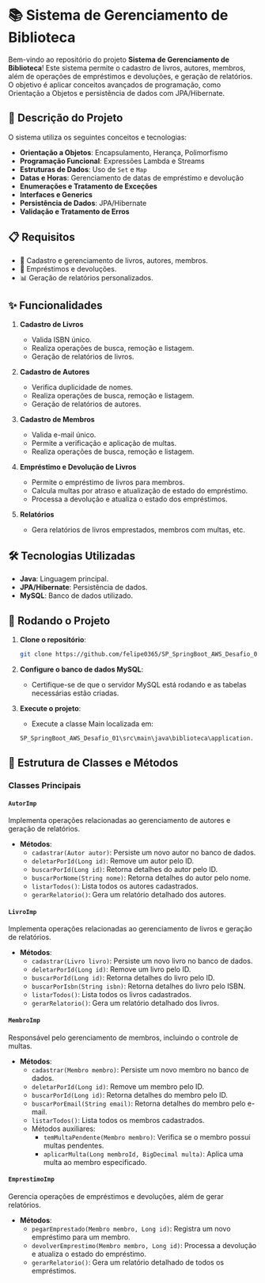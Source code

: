 # 📚 Sistema de Gerenciamento de Biblioteca

Bem-vindo ao repositório do projeto **Sistema de Gerenciamento de Biblioteca**! Este sistema permite o cadastro de
livros, autores, membros, além de operações de empréstimos e devoluções, e geração de relatórios. O objetivo é aplicar
conceitos avançados de programação, como Orientação a Objetos e persistência de dados com JPA/Hibernate.

## 📌 Descrição do Projeto

O sistema utiliza os seguintes conceitos e tecnologias:

- **Orientação a Objetos**: Encapsulamento, Herança, Polimorfismo
- **Programação Funcional**: Expressões Lambda e Streams
- **Estruturas de Dados**: Uso de `Set` e `Map`
- **Datas e Horas**: Gerenciamento de datas de empréstimo e devolução
- **Enumerações e Tratamento de Exceções**
- **Interfaces e Generics**
- **Persistência de Dados**: JPA/Hibernate
- **Validação e Tratamento de Erros**

## 📋 Requisitos

- 📖 Cadastro e gerenciamento de livros, autores, membros.
- 🔄 Empréstimos e devoluções.
- 📊 Geração de relatórios personalizados.

## ✨ Funcionalidades

1. **Cadastro de Livros**
    - Valida ISBN único.
    - Realiza operações de busca, remoção e listagem.
    - Geração de relatórios de livros.

2. **Cadastro de Autores**
    - Verifica duplicidade de nomes.
    - Realiza operações de busca, remoção e listagem.
    - Geração de relatórios de autores.

3. **Cadastro de Membros**
    - Valida e-mail único.
    - Permite a verificação e aplicação de multas.
    - Realiza operações de busca, remoção e listagem.

4. **Empréstimo e Devolução de Livros**
    - Permite o empréstimo de livros para membros.
    - Calcula multas por atraso e atualização de estado do empréstimo.
    - Processa a devolução e atualiza o estado dos empréstimos.

5. **Relatórios**
    - Gera relatórios de livros emprestados, membros com multas, etc.

## 🛠️ Tecnologias Utilizadas

- **Java**: Linguagem principal.
- **JPA/Hibernate**: Persistência de dados.
- **MySQL**: Banco de dados utilizado.

## 🚀 Rodando o Projeto

1. **Clone o repositório**:
    ```bash
    git clone https://github.com/felipe0365/SP_SpringBoot_AWS_Desafio_01.git
    ```

2. **Configure o banco de dados MySQL**:
    - Certifique-se de que o servidor MySQL está rodando e as tabelas necessárias estão criadas.

3. **Execute o projeto**:
    - Execute a classe Main localizada em:
    ```bash
    SP_SpringBoot_AWS_Desafio_01\src\main\java\biblioteca\application.
    ```

## 💼 Estrutura de Classes e Métodos

### Classes Principais

#### `AutorImp`

Implementa operações relacionadas ao gerenciamento de autores e geração de relatórios.

- **Métodos**:
    - `cadastrar(Autor autor)`: Persiste um novo autor no banco de dados.
    - `deletarPorId(Long id)`: Remove um autor pelo ID.
    - `buscarPorId(Long id)`: Retorna detalhes do autor pelo ID.
    - `buscarPorNome(String nome)`: Retorna detalhes do autor pelo nome.
    - `listarTodos()`: Lista todos os autores cadastrados.
    - `gerarRelatorio()`: Gera um relatório detalhado dos autores.

#### `LivroImp`

Implementa operações relacionadas ao gerenciamento de livros e geração de relatórios.

- **Métodos**:
    - `cadastrar(Livro livro)`: Persiste um novo livro no banco de dados.
    - `deletarPorId(Long id)`: Remove um livro pelo ID.
    - `buscarPorId(Long id)`: Retorna detalhes do livro pelo ID.
    - `buscarPorIsbn(String isbn)`: Retorna detalhes do livro pelo ISBN.
    - `listarTodos()`: Lista todos os livros cadastrados.
    - `gerarRelatorio()`: Gera um relatório detalhado dos livros.

#### `MembroImp`

Responsável pelo gerenciamento de membros, incluindo o controle de multas.

- **Métodos**:
    - `cadastrar(Membro membro)`: Persiste um novo membro no banco de dados.
    - `deletarPorId(Long id)`: Remove um membro pelo ID.
    - `buscarPorId(Long id)`: Retorna detalhes do membro pelo ID.
    - `buscarPorEmail(String email)`: Retorna detalhes do membro pelo e-mail.
    - `listarTodos()`: Lista todos os membros cadastrados.
    - Métodos auxiliares:
        - `temMultaPendente(Membro membro)`: Verifica se o membro possui multas pendentes.
        - `aplicarMulta(Long membroId, BigDecimal multa)`: Aplica uma multa ao membro especificado.

#### `EmprestimoImp`

Gerencia operações de empréstimos e devoluções, além de gerar relatórios.

- **Métodos**:
    - `pegarEmprestado(Membro membro, Long id)`: Registra um novo empréstimo para um membro.
    - `devolverEmprestimo(Membro membro, Long id)`: Processa a devolução e atualiza o estado do empréstimo.
    - `gerarRelatorio()`: Gera um relatório detalhado de todos os empréstimos.